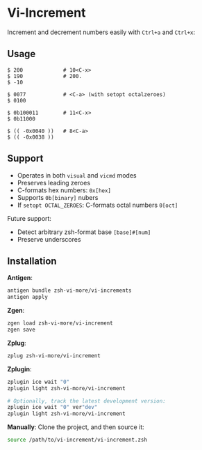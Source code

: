 # Vi-Increment

Increment and decrement numbers easily with `Ctrl+a` and `Ctrl+x`:

## Usage

```
$ 200             # 10<C-x>
$ 190             # 200.
$ -10
```
```
$ 0077            # <C-a> (with setopt octalzeroes)
$ 0100
```
```
$ 0b100011        # 11<C-x>
$ 0b11000
```
```
$ (( -0x0040 ))   # 8<C-a>
$ (( -0x0038 ))
```

## Support

- Operates in both `visual` and `vicmd` modes
- Preserves leading zeroes
- C-formats hex numbers: `0x[hex]`
- Supports `0b[binary]` nubers
- If `setopt OCTAL_ZEROES`: C-formats octal numbers `0[oct]`

Future support:

- Detect arbitrary zsh-format base `[base]#[num]`
- Preserve underscores
## Installation

**Antigen**:
```zsh
antigen bundle zsh-vi-more/vi-increments
antigen apply
```

**Zgen**:
```zsh
zgen load zsh-vi-more/vi-increment
zgen save
```


**Zplug**:
```zsh
zplug zsh-vi-more/vi-increment
```

**Zplugin**:
```zsh
zplugin ice wait "0"
zplugin light zsh-vi-more/vi-increment

# Optionally, track the latest development version:
zplugin ice wait "0" ver"dev"
zplugin light zsh-vi-more/vi-increment
```

**Manually**: Clone the project, and then source it:
```zsh
source /path/to/vi-increment/vi-increment.zsh
```
